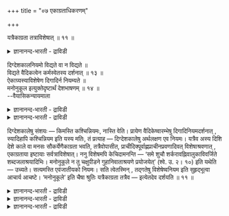 +++
title = "०७ एकाग्रताधिकरणम्"

+++

यत्रैकाग्रता तत्राविशेषात् ॥ ११ ॥  
<details><summary>ज्ञानानन्द-भारती - द्राविडी</summary>

यत्रैगाक्रदा तत्राविसे षात् ॥ ११ ॥
</details>

दिग्देशकालनियमो विद्यते वा न विद्यते ॥  
विद्यते वैदिकत्वेन कर्मस्वेतस्य दर्शनात् ॥ १३ ॥  
ऐकाग्र्यस्याविशेषेण दिगादिर्न नियम्यते ॥  
मनोनुकूल इत्युक्तेदृष्टार्थं देशभाषणम् ॥ १४ ॥  
--वैयासिकन्यायमाला

<details><summary>ज्ञानानन्द-भारती - द्राविडी</summary>

तिक्, तेसम्, कालम् इवैगळिल् नियमम् उण्डा? अल्लदु किडैयादा? इदु (नियमम्)
कर्माक्कळिल् काणप् पडुवदाल् (उबासऩैयुम्) वेदत्तिल् विदिक्कप्
पट्टिरुक्कुम् तऩ्मैयुळ्ळदाल् (नियमम्) उण्डु।
</details>

<details><summary>ज्ञानानन्द-भारती - द्राविडी</summary>

मऩस् ऒरुमुऩैप्पडुवदिल् वित्यासमिल्लाददिऩाल्, तिक् मुदलियदु
नियमिक्कप्पडविल्लै। "मऩसिऱ्कु अऩुगूल माऩ ऎऩ्ऱु सॊल्लि इरुप्पदाल्
इडत्तैप् पऱ्ऱि सॊऩ्ऩदु पुलप्पडक् कूडिय पिरयोजऩत्तै युत्तेसित्तु
सॊल्लप्पट्टदु।
</details>

दिग्देशकालेषु संशयः — किमस्ति कश्चिन्नियमः, नास्ति वेति। प्रायेण
वैदिकेष्वारम्भेषु दिगादिनियमदर्शनात् , स्यादिहापि कश्चिन्नियम इति यस्य
मतिः, तं प्रत्याह — दिग्देशकालेषु अर्थलक्षण एव नियमः। यत्रैव अस्य दिशि
देशे काले वा मनसः सौकर्येणैकाग्रता भवति, तत्रैवोपासीत,
प्राचीदिक्पूर्वाह्णप्राचीनप्रवणादिवत् विशेषाश्रवणात् , एकाग्रताया
इष्टायाः सर्वत्राविशेषात्। ननु विशेषमपि केचिदामनन्ति — ‘समे शुचौ
शर्करावह्निवालुकाविवर्जिते शब्दजलाश्रयादिभिः। मनोनुकूले न तु चक्षुपीडने
गुहानिवाताश्रयणे प्रयोजयेत्’ (श्वे. उ. २। १०) इति यथेति — उच्यते।
सत्यमस्ति एवंजातीयको नियमः। सति त्वेतस्मिन् , तद्गतेषु विशेषेष्वनियम
इति सुहृद्भूत्वा आचार्य आचष्टे। ‘मनोनुकूले’ इति चैषा श्रुतिः
यत्रैकाग्रता तत्रैव — इत्येतदेव दर्शयति ॥ ११ ॥

<details><summary>ज्ञानानन्द-भारती - द्राविडी</summary>

(तियाऩत्तिऱ्कु तिसै, इडम्, कालम् इवैगळिल् नियममुण्डा, इल्लैया ऎऩ्ऱु
सन्देहम्। वैदिगमाऩ कर्माक्कळिल् पोलवे। वैदिगमाऩ उबासऩङ्गळिलुम् इन्द
नियममुण्डु ऎऩ्ऱु पूर्वबक्षम्।
</details>

<details><summary>ज्ञानानन्द-भारती - द्राविडी</summary>

मऩदिऩ् ऒरुमैप्पाडुदाऩ् तियाऩत्तिऱ्कु मुक्य सादऩम्। तिसै मुदलियवैगळिऩ्
नियमत्ताल् ऒरुमैप्पाट्टिल् ऎन्द विसेषमुम् एऱ्पडप्पोव तिल्लै। अदऩाल् इन्द
नियमुम् किडैयादु। सुरुदियिलुम् ‘मऩोनुगूले’ ऎऩ्ऱु सॊल्लियिरुप्पदाल्
मऩदिऩ् ऒरुमैप्पाट्टिऱ्कागत्ताऩ् तेस विसेषम् सॊल्लप् पट्टिरुक्किऱदु। ऎन्द
इडत्तिल् सिरममिल्लामल् मऩ ऒरुमैप्पाडु एऱ्पडुमो, अङ्गे तियाऩम् सॆय्यलाम्।
नियमम् किडैयादु ऎऩ्बदु सित्तान्दम्)।
</details>

<details><summary>ज्ञानानन्द-भारती - द्राविडी</summary>

तिसै, इडम्, वेळै इवैगळिल् एदेऩुम् नियमम् उण्डा अल्लदु इल्लैया? ऎऩ्ऱु
सन्देहम्। सादारणमाग वेदत्तिल् कुऱिप्पिट्टिरुक्कुम् कर्माक् कळिल् तिसै
मुदलियवैगळिल् नियमम् काणप्पडुवदाल्, इङ्गेयुम्गूड एदेऩुम् नियमम्
इरुक्कुमॆऩ्ऱु ऎवऩुक्कु ऎण्णमो, अवऩै उत्तेसित्तुच् चॊल्गिऱार्। तिसै,
इडम्, वेळै इवै विषयङ्गळिल् पिरयोजऩत्तै निमित्तमागक् कॊण्डुदाऩ् नियमम्।
इवऩुक्कु ऎन्द तिक्किल्, ऎन्द इडत्तिल्, ऎन्द वेळैयिल् मऩस् सौगर्यमाग ऒरु
मुऩैप्पडुगिऱदो। अदिलेये उबासिक्कवेण्डुम्; किऴक्कु तिक्कु, मुऱ्पगल्,
कीऴ्बक्कम् तणिन्दिरुक्क वेण्डुम्। मुदलाऩवैबोलविसेषम् सॊल्लप्पडाददिऩाल्,
विरुम्बप्पडुम् ऒरुमुऩैप्पडुदलुक्कु ऎङ्गेयुम् वित्तियासमिल्लाद तिऩाल्,
सिलर् सममाय्, सुत्तमाय् कूऴाङ्गल् नॆरुप्पु सरळ् इल्लाददुम् सप्तम्
जलासिरयम् मुदलियदिल्लाददुमाऩ मऩसुक्कु अऩुगूलमाऩ, कण्णुक्कु कॆडुदलिल्लाद,
कुहै, काऱ्ऱिल्लादविडत्तिल् पिरयोगम् सॆय्यवुम् (सुवेदा।II-१०) ऎऩ्बदुबोल्
विसेषत्तैयुम् सॊल्गिऩ् ऱऩरे ऎऩ्ऱाल्, सॊल्लप्पडुगिऱदु। इन्द मादिरि नियमम्
सॊल्लप्पडुवदु वास्तवम्। अप्पडि नियमम् इरुन्द पोदिलुम् अदिल् कण्ड
विसेषङ्गळिल् नियममिल्लै यॆऩ्ऱु सुह्रुत्तागविरुन्दु कॊण्डु आसार्यार्
सॊल्गिऱार्। इन्द वेद वाक्कियमुम् ‘मऩसुक्कु अऩुगूलमाऩ' ऎऩ्ऱु “ऎङ्गु मऩस्
ऒरुमैप्पडुमो,अङ्गेदाऩ्” ऎऩ्ऱ इदैये काट्टुगिऱदु।
</details>

